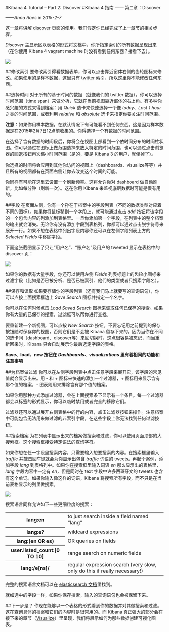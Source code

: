 #Kibana 4 Tutorial – Part 2: Discover
#Kibana 4 指南 —— 第二章：Discover

*——Anna Roes* in *2015-2-7*

这一章将讲解 discover 页面的使用。我们假定你已经完成了上一章节的相关步骤。

*Discover* 主显示区以表格的形式将文档中，你所指定索引的所有数据呈现出来（在你使用 Kibana 4 vagrant machine 时没有看到任何东西？接看下去）。

[![](https://www.timroes.de/wp-content/uploads/2015/02/discover-unfiltered-300x169.png)](https://www.timroes.de/wp-content/uploads/2015/02/discover-unfiltered.png)

##修改索引
要修改索引得看数据表单，你可以点击靠近窗体右侧的齿轮图标来修改。如果使用的是样本数据，这里只有 twitter 索引，所以这里你不能修改任何东西。

##选择时间
对于所有的基于时间的数据（就像我们的 twitter 数据），你可以选择时间范围（time span）来做分析，它就在当前视图靠近窗体的右上角。有多种你感兴趣的方式来得到档案：用 *Quick* 选卡来快速选择一个像 *today*、*Last 1 hour* 之类的时间范围，或者利用 *relative* 和 *absolute* 选卡来指定你要关注时间范围。

**注意**：如果你用样本数据，在默认情况下有可能看不到任何东西。这是因为样本数据是在2015年2月7日12点前收集的。你得选择一个有数据的时间范围。

在选择了含有数据的时间段后，你将会在视图上部看到一个依时间分布的时间柱状图。你可以通过在图标上做范围选择来放大特定的时间范围，也可以通过点击浏览器的回退按钮再次缩小时间范围（是的，要是 Kibana 3 的用户，就傻掉了）。

你选择的时间将会应用到其他你访问的视图上（dashboards、visualize等等）并且所有的视图都有在页面右侧让你去改变这个时间的可能。

你同样有可能在这里去设置一个刷新频率。这将允许你对 dashboard 做自动刷新，比如每分钟（刷新一次）。这在你用 Kibana 来监视底层数据时可能是很有用的。

##字段
在页面左侧，你有一个孙在于档案中的字段列表（不同的数据类型对应着不同的图标）。如果你将鼠标移到一个字段上，就可能通过点击 *add* 按钮将该字段的一个包含内容的列添加到表格里。一旦你添加第一个字段，在列表中的整个档案的输出就会消失。无论你有没有添加字段到表格列，你都可以通过点击脱字符号来展开一行。如果不想在表格中列出字段内容你还可以在左侧字段列表上方的 *Selected Fields* 中移除字段。

下面这张截图显示了只让“用户名”、“账户名”及用户的 tweeted 显示在表格中的 discover 页：

[![](https://www.timroes.de/wp-content/uploads/2015/02/discover-columns-300x169.png)](https://www.timroes.de/wp-content/uploads/2015/02/discover-columns.png)

如果你的数据有大量字段，你还可以使用左侧 *Fields* 列表标题上的齿轮小图标来过滤字段（比如是否已被分析、是否已被索引、他们的类型或者只搜索字段名）。

##保存和读取
如果要存储你的字段列表（还有我们马上就要写的查询语句），你可以点按上面搜索框边上 *Save Search* 图标并指定一个名字。

你可以在任何时候点击 *Load Saved Search* 图标来调取任何已保存的搜索。如果你有大量的已保存的搜索，过滤框可以帮你进行查找。

要重新建一个新视图，可以点按 *New Search* 按钮。不要忘记用之前提到的保存按钮随时保存你的视图，否则它们是不会被 Kibana 留存下来的。因为当你在不同的选卡间（dashboard、discover等）来回切换时，这点很容易被忘记，而当重新回来时，Kibana 只会自动展示你最后选定字段的表格。

**Save、load、new 按钮在 *Dashboards*、*visualizations* 里有着相同的功能和注意事项**

##为档案做过滤
你可以在左侧字段列表中点击任意字段来展开它，该字段的常见值就会显示出来。用 - 和 + 图标来快速的添加一个过滤器，+ 图标用来显示含有那个值的档案，- 图表则用来排除含有那个值的档案。

如果你用那种方式添加过滤器，会在上面搜索条下显示有一个条目。每一个过滤器都会以标签的形式显示，你可以临时禁用或者完全的移除它们。

过滤器还可以通过展开右侧表格中的行的内容，点击过滤器按钮来操作。注意档案中可能包含无法用来做过滤的非索引字段，在这些字段上你无法找到任何过滤按钮。

##搜索档案
为在列表中显示出来的档案做搜索和过滤，你可以使用页面顶部的大搜索框。这个搜索框接受特定语法的查询字符。

如果你想在任一字段里搜索内容，只需要输入想要搜索的内容。在搜索框里输入 *traffic* 并敲击回车键就会为你显示出包含 *traffic* 词语的 tweets。再起个案例，添加字段 *lang* 到表格列中。如果你在搜索框里输入词语 *en* 那么显示出的表格里，*lang* 字段内容中一定有 *en*，但是同时在 text 字段中许多西班牙文的 tweets 也含有这个单词。如果你输入像这样的词语，Kibana 将搜索所有字段，而不只是在当前表格显示的列里做搜索。

[![](https://www.timroes.de/wp-content/uploads/2015/02/discover-search-en-300x169.png)](https://www.timroes.de/wp-content/uploads/2015/02/discover-search-en.png)

搜索语言同样允许如下一些更细粒度的搜索：

<table>
	<tbody>
		<tr>
			<th>lang:en</th>
			<td>to just search inside a field named “lang”</td>
		</tr>
		<tr>
			<th>lang:e?</th>
			<td>wildcard expressions</td>
		</tr>
		<tr>
			<th>lang:(en OR es)</th>
			<td>OR queries on fields</td>
		</tr>
		<tr>
			<th>user.listed_count:[0 TO 10]</th>
			<td>range search on numeric fields</td>
		</tr>
		<tr>
			<th>lang:/e[ns]/</th>
			<td>regular expression search (very slow, only do this if really necessary!)</td>
		</tr>
	</tbody>
</table>

完整的搜索语言文档可以在 [elasticsearch 文档](http://www.elasticsearch.org/guide/en/elasticsearch/reference/current/query-dsl-query-string-query.html#query-string-syntax)里找到。

就如选中的字段一样，如果你保存搜索，输入的查询语句也会被保留下来。

##下一步是？
你现在能够以一个表格的形式看到你的数据并对其做搜索和过滤。这在查询具体的档案和它们的内容时是很常用的。而 Kibana 真正强大的部分会在接下来的章节（[Visualize](https://www.timroes.de/2015/02/07/kibana-4-tutorial-part-3-visualize/)）里呈现，我们将展示如何为那些数据创建可视化图表。
